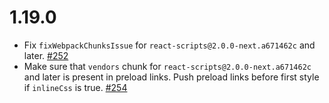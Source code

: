 # 1.19.0

* Fix `fixWebpackChunksIssue` for `react-scripts@2.0.0-next.a671462c` and later. [#252](https://github.com/stereobooster/react-snap/pull/252)
* Make sure that `vendors` chunk for `react-scripts@2.0.0-next.a671462c` and later is present in preload links. Push preload links before first style if `inlineCss` is true. [#254](https://github.com/stereobooster/react-snap/pull/254)